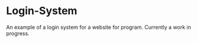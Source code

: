 # Login-System
An example of a login system for a website for program. Currently a work in progress.
